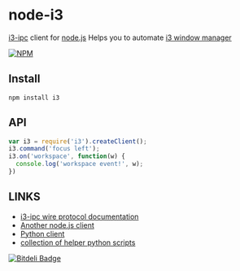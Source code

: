 # node-i3
[i3-ipc](http://i3wm.org/docs/ipc.html) client for [node.js](http://nodejs.org)
Helps you to automate [i3 window manager](http://i3wm.org/docs/userguide.html)

[![NPM](https://nodei.co/npm/i3.png?downloads=true&stars=true)](https://nodei.co/npm/i3/)

## Install

	npm install i3

## API

```js
var i3 = require('i3').createClient();
i3.command('focus left');
i3.on('workspace', function(w) {
  console.log('workspace event!', w);
})
```

## LINKS
  - [i3-ipc wire protocol documentation](http://i3wm.org/docs/ipc.html)
  - [Another node.js client](https://github.com/badboy/node-i3)
  - [Python client](https://github.com/ziberna/i3-py)
  - [collection of helper python scripts](https://github.com/yiuin/i3-wm-scripts)

[![Bitdeli Badge](https://d2weczhvl823v0.cloudfront.net/sidorares/node-i3/trend.png)](https://bitdeli.com/free "Bitdeli Badge")
